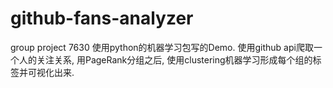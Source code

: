 # github-fans-analyzer
group project 7630
使用python的机器学习包写的Demo.
使用github api爬取一个人的关注关系, 用PageRank分组之后, 使用clustering机器学习形成每个组的标签并可视化出来.
